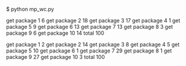 $ python mp_wc.py

get package 1 6
get package 2 18
get package 3 17
get package 4 1
get package 5 9
get package 6 13
get package 7 13
get package 8 3
get package 9 6
get package 10 14
total 100

get package 1 2
get package 2 14
get package 3 8
get package 4 5
get package 5 10
get package 6 1
get package 7 29
get package 8 1
get package 9 27
get package 10 3
total 100